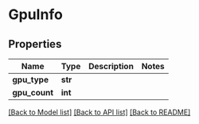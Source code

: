 # GpuInfo

## Properties
Name | Type | Description | Notes
------------ | ------------- | ------------- | -------------
**gpu_type** | **str** |  | 
**gpu_count** | **int** |  | 

[[Back to Model list]](../README.md#documentation-for-models) [[Back to API list]](../README.md#documentation-for-api-endpoints) [[Back to README]](../README.md)

